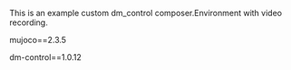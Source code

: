 This is an example custom dm_control composer.Environment with video recording.

mujoco==2.3.5

dm-control==1.0.12
